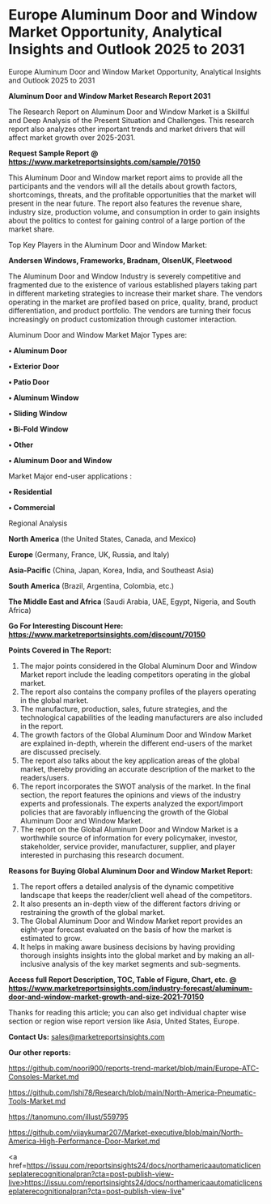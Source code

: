 # Europe Aluminum Door and Window Market Opportunity, Analytical Insights and Outlook 2025 to 2031
Europe Aluminum Door and Window Market Opportunity, Analytical Insights and Outlook 2025 to 2031

<strong>Aluminum Door and Window Market Research Report 2031</strong>

The Research Report on Aluminum Door and Window Market is a Skillful and Deep Analysis of the Present Situation and Challenges. This research report also analyzes other important trends and market drivers that will affect market growth over 2025-2031.

<strong>Request Sample Report @ <a href=https://www.marketreportsinsights.com/sample/70150>https://www.marketreportsinsights.com/sample/70150</a></strong>

This Aluminum Door and Window market report aims to provide all the participants and the vendors will all the details about growth factors, shortcomings, threats, and the profitable opportunities that the market will present in the near future. The report also features the revenue share, industry size, production volume, and consumption in order to gain insights about the politics to contest for gaining control of a large portion of the market share.

Top Key Players in the Aluminum Door and Window Market:

<strong>Andersen Windows, Frameworks, Bradnam, OlsenUK, Fleetwood</strong>

The Aluminum Door and Window Industry is severely competitive and fragmented due to the existence of various established players taking part in different marketing strategies to increase their market share. The vendors operating in the market are profiled based on price, quality, brand, product differentiation, and product portfolio. The vendors are turning their focus increasingly on product customization through customer interaction.

Aluminum Door and Window Market Major Types are:

<strong>• Aluminum Door

• Exterior Door

• Patio Door

• Aluminum Window

• Sliding Window

• Bi-Fold Window

• Other

• Aluminum Door and Window</strong>

Market Major end-user applications :

<strong>• Residential

• Commercial</strong>

Regional Analysis

</u><strong><b>North America</b></strong> (the United States, Canada, and Mexico)

<strong><b>Europe </b></strong>(Germany, France, UK, Russia, and Italy)

<strong><b>Asia-Pacific</b></strong> (China, Japan, Korea, India, and Southeast Asia)

<strong><b>South America</b></strong> (Brazil, Argentina, Colombia, etc.)

<strong><b>The Middle East and Africa</b></strong> (Saudi Arabia, UAE, Egypt, Nigeria, and South Africa)

<strong>Go For Interesting Discount Here: <a href=https://www.marketreportsinsights.com/discount/70150>https://www.marketreportsinsights.com/discount/70150</a></strong>

<strong>Points Covered in The Report:</strong>
<ol>
  <li>The major points considered in the Global Aluminum Door and Window Market report include the leading competitors operating in the global market.</li>
  <li>The report also contains the company profiles of the players operating in the global market.</li>
  <li>The manufacture, production, sales, future strategies, and the technological capabilities of the leading manufacturers are also included in the report.</li>
  <li>The growth factors of the Global Aluminum Door and Window Market are explained in-depth, wherein the different end-users of the market are discussed precisely.</li>
  <li>The report also talks about the key application areas of the global market, thereby providing an accurate description of the market to the readers/users.</li>
  <li>The report incorporates the SWOT analysis of the market. In the final section, the report features the opinions and views of the industry experts and professionals. The experts analyzed the export/import policies that are favorably influencing the growth of the Global Aluminum Door and Window Market.</li>
  <li>The report on the Global Aluminum Door and Window Market is a worthwhile source of information for every policymaker, investor, stakeholder, service provider, manufacturer, supplier, and player interested in purchasing this research document.</li>
</ol>
<strong>Reasons for Buying Global Aluminum Door and Window Market Report:</strong>

<ol>
  <li>The report offers a detailed analysis of the dynamic competitive landscape that keeps the reader/client well ahead of the competitors.</li>
  <li>It also presents an in-depth view of the different factors driving or restraining the growth of the global market.</li>
  <li>The Global Aluminum Door and Window Market report provides an eight-year forecast evaluated on the basis of how the market is estimated to grow.</li>
  <li>It helps in making aware business decisions by having providing thorough insights insights into the global market and by making an all-inclusive analysis of the key market segments and sub-segments.</li>
</ol>
<strong>Access full Report Description, TOC, Table of Figure, Chart, etc. @ <a href=https://www.marketreportsinsights.com/industry-forecast/aluminum-door-and-window-market-growth-and-size-2021-70150>https://www.marketreportsinsights.com/industry-forecast/aluminum-door-and-window-market-growth-and-size-2021-70150</a></strong>


Thanks for reading this article; you can also get individual chapter wise section or region wise report version like Asia, United States, Europe.

<strong>Contact Us:</strong>
sales@marketreportsinsights.com

<strong>Our other reports:</strong>

<a href=https://github.com/noori900/reports-trend-market/blob/main/Europe-ATC-Consoles-Market.md>https://github.com/noori900/reports-trend-market/blob/main/Europe-ATC-Consoles-Market.md</a>

<a href=https://github.com/Ishi78/Research/blob/main/North-America-Pneumatic-Tools-Market.md>https://github.com/Ishi78/Research/blob/main/North-America-Pneumatic-Tools-Market.md</a>

<a href=https://tanomuno.com/illust/559795>https://tanomuno.com/illust/559795</a>

<a href=https://github.com/vijaykumar207/Market-executive/blob/main/North-America-High-Performance-Door-Market.md>https://github.com/vijaykumar207/Market-executive/blob/main/North-America-High-Performance-Door-Market.md</a>

<a href=https://issuu.com/reportsinsights24/docs/northamericaautomaticlicenseplaterecognitionalpran?cta=post-publish-view-live>https://issuu.com/reportsinsights24/docs/northamericaautomaticlicenseplaterecognitionalpran?cta=post-publish-view-live</a>"
